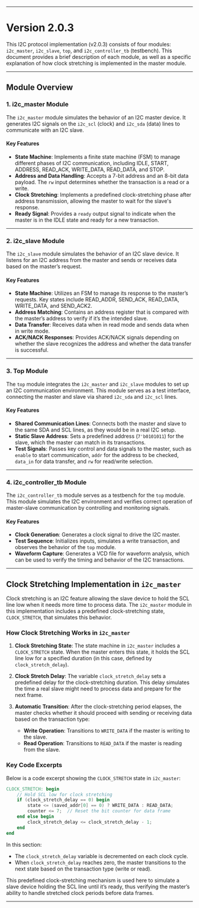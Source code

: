 
---

# Version 2.0.3

This I2C protocol implementation (v2.0.3) consists of four modules: `i2c_master`, `i2c_slave`, `top`, and `i2c_controller_tb` (testbench). This document provides a brief description of each module, as well as a specific explanation of how clock stretching is implemented in the master module.

---

## Module Overview

### 1. **i2c_master Module**

The `i2c_master` module simulates the behavior of an I2C master device. It generates I2C signals on the `i2c_scl` (clock) and `i2c_sda` (data) lines to communicate with an I2C slave.

#### Key Features
- **State Machine**: Implements a finite state machine (FSM) to manage different phases of I2C communication, including IDLE, START, ADDRESS, READ_ACK, WRITE_DATA, READ_DATA, and STOP.
- **Address and Data Handling**: Accepts a 7-bit address and an 8-bit data payload. The `rw` input determines whether the transaction is a read or a write.
- **Clock Stretching**: Implements a predefined clock-stretching phase after address transmission, allowing the master to wait for the slave's response.
- **Ready Signal**: Provides a `ready` output signal to indicate when the master is in the IDLE state and ready for a new transaction.

---

### 2. **i2c_slave Module**

The `i2c_slave` module simulates the behavior of an I2C slave device. It listens for an I2C address from the master and sends or receives data based on the master’s request.

#### Key Features
- **State Machine**: Utilizes an FSM to manage its response to the master’s requests. Key states include READ_ADDR, SEND_ACK, READ_DATA, WRITE_DATA, and SEND_ACK2.
- **Address Matching**: Contains an address register that is compared with the master’s address to verify if it’s the intended slave.
- **Data Transfer**: Receives data when in read mode and sends data when in write mode.
- **ACK/NACK Responses**: Provides ACK/NACK signals depending on whether the slave recognizes the address and whether the data transfer is successful.

---

### 3. **Top Module**

The `top` module integrates the `i2c_master` and `i2c_slave` modules to set up an I2C communication environment. This module serves as a test interface, connecting the master and slave via shared `i2c_sda` and `i2c_scl` lines.

#### Key Features
- **Shared Communication Lines**: Connects both the master and slave to the same SDA and SCL lines, as they would be in a real I2C setup.
- **Static Slave Address**: Sets a predefined address (`7'b0101011`) for the slave, which the master can match in its transactions.
- **Test Signals**: Passes key control and data signals to the master, such as `enable` to start communication, `addr` for the address to be checked, `data_in` for data transfer, and `rw` for read/write selection.

---

### 4. **i2c_controller_tb Module**

The `i2c_controller_tb` module serves as a testbench for the `top` module. This module simulates the I2C environment and verifies correct operation of master-slave communication by controlling and monitoring signals.

#### Key Features
- **Clock Generation**: Generates a clock signal to drive the I2C master.
- **Test Sequence**: Initializes inputs, simulates a write transaction, and observes the behavior of the `top` module.
- **Waveform Capture**: Generates a VCD file for waveform analysis, which can be used to verify the timing and behavior of the I2C transactions.

---

## Clock Stretching Implementation in `i2c_master`

Clock stretching is an I2C feature allowing the slave device to hold the SCL line low when it needs more time to process data. The `i2c_master` module in this implementation includes a predefined clock-stretching state, `CLOCK_STRETCH`, that simulates this behavior.

### How Clock Stretching Works in `i2c_master`

1. **Clock Stretching State**: The state machine in `i2c_master` includes a `CLOCK_STRETCH` state. When the master enters this state, it holds the SCL line low for a specified duration (in this case, defined by `clock_stretch_delay`).
   
2. **Clock Stretch Delay**: The variable `clock_stretch_delay` sets a predefined delay for the clock-stretching duration. This delay simulates the time a real slave might need to process data and prepare for the next frame.

3. **Automatic Transition**: After the clock-stretching period elapses, the master checks whether it should proceed with sending or receiving data based on the transaction type:
   - **Write Operation**: Transitions to `WRITE_DATA` if the master is writing to the slave.
   - **Read Operation**: Transitions to `READ_DATA` if the master is reading from the slave.

### Key Code Excerpts

Below is a code excerpt showing the `CLOCK_STRETCH` state in `i2c_master`:

```verilog
CLOCK_STRETCH: begin
    // Hold SCL low for clock stretching
    if (clock_stretch_delay == 0) begin
        state <= (saved_addr[0] == 0) ? WRITE_DATA : READ_DATA;
        counter <= 7;  // Reset the bit counter for data frame
    end else begin
        clock_stretch_delay <= clock_stretch_delay - 1;
    end
end
```

In this section:
- The `clock_stretch_delay` variable is decremented on each clock cycle.
- When `clock_stretch_delay` reaches zero, the master transitions to the next state based on the transaction type (write or read).
  
This predefined clock-stretching mechanism is used here to simulate a slave device holding the SCL line until it’s ready, thus verifying the master’s ability to handle stretched clock periods before data frames.

---
